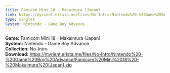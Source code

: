 ```yaml
---
title: Famicom Mini 18 - Makaimura (Japan)
link: https://myrient.erista.me/files/No-Intro/Nintendo%20-%20Game%20Boy%20Advance/Famicom%20Mini%2018%20-%20Makaimura%20(Japan).zip
type: single1
System: Nintendo - Game Boy Advance
---
```

<b>Game:</b> Famicom Mini 18 - Makaimura (Japan)<br>
<b>System:</b> Nintendo - Game Boy Advance<br>
<b>Collection:</b> No-Intro<br>
<b>Download:</b> https://myrient.erista.me/files/No-Intro/Nintendo%20-%20Game%20Boy%20Advance/Famicom%20Mini%2018%20-%20Makaimura%20(Japan).zip
